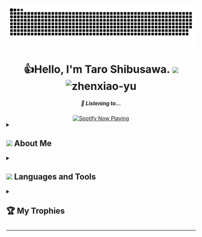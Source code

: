  <p align="center">
    <img src="https://raw.githubusercontent.com/Elanza-48/Elanza-48/main/resources/img/github-contribution-grid-snake.svg"
      alt="example" />
  </p>
<h1 align="center">
  👍Hello, I'm Taro Shibusawa.
  <img src="https://media.giphy.com/media/hvRJCLFzcasrR4ia7z/giphy.gif" width="28">
  <img src="https://komarev.com/ghpvc/?username=zhenxiao-yu&label=Profile%20Views&color=0e75b6&style=flat" alt="zhenxiao-yu" /> 
</h1>

<div align="center">
   <h5>🎵 Listening to...</h2>
  <a href="https://spotify-github-profile.kittinanx.com/api/view?uid=317xma3mkahx2sgwksrv72bvlywm&redirect=true">
    <img src="https://spotify-github-profile.kittinanx.com/api/view?uid=317xma3mkahx2sgwksrv72bvlywm&cover_image=true&theme=novatorem&show_offline=true&background_color=121212&interchange=false&bar_color=8b37c3&bar_color_cover=false" alt="Spotify Now Playing">
  </a>
</div>


<details>
<summary><h2 align="left"><img src="https://media.tenor.com/Wg9fW_XEft0AAAAM/pout-christian-bale.gif" width="28"> About Me</h2></summary>

- 🎓 Class of 2024 @[The University of Tokyo](2014 ~ 2018)
- 🌱 Currently learning **Rust, SAP BTP, and Azure**
- 📌 🧧 CGQ > 🌾 YQR > 🌆 YYZ
- 🚀 Ask me about **Java, React, NodeJS, AI agent & chatbot, ML and Recommendation System**
- 📫 How to reach me: **taroakame.0924@gmail.com**
<!-- - 🌐 Check out my website: [m4rkyu.com](https://m4rkyu.com) -->


</details>

<details>
<summary><h2 align="left"><img src = "https://media2.giphy.com/media/QssGEmpkyEOhBCb7e1/giphy.gif?cid=ecf05e47a0n3gi1bfqntqmob8g9aid1oyj2wr3ds3mg700bl&rid=giphy.gif" width = 18> Languages and Tools</h2></summary>

- **Backend**
  <p align="left">
    <a href="https://skillicons.dev">
      <img src="https://skillicons.dev/icons?i=express,java,nodejs,py,spring,fastapi,nestjs,kafka,solidity" />
    </a>
  </p>

- **Frontend**
  <p align="left">
    <a href="https://skillicons.dev">
      <img src="https://skillicons.dev/icons?i=ts,js,react,nextjs,threejs,redux,tailwind,materialui,vite,bootstrap,yarn,npm,jquery,css,html,vue,sass,vuetify,babel" />
    </a>
  </p>

- **Database**
  <p align="left">
    <a href="https://skillicons.dev">
      <img src="https://skillicons.dev/icons?i=mongodb,mysql,cassandra,redis,dynamodb" />
    </a>
  </p>

- **DevOps & CI/CD**
  <p align="left">
    <a href="https://skillicons.dev">
      <img src="https://skillicons.dev/icons?i=docker,vercel,azure,gitlab,gcp,firebase,heroku,kubernetes,jenkins,nginx,netlify,githubactions" />
    </a>
  </p>

- **Game Dev**
  <p align="left">
    <a href="https://skillicons.dev">
      <img src="https://skillicons.dev/icons?i=unity,unreal,blender,cpp,cs" />
    </a>
  </p>

- **Other Tools**
  <p align="left">
    <a href="https://skillicons.dev">
      <img src="https://skillicons.dev/icons?i=git,grafana,arch,figma,tensorflow,webstorm,ubuntu,xd,idea,md,regex,vscode,bash,postman,linux" />
    </a>
  </p>

</details>

<details>
<summary><h2 align="left">🏆 My Trophies</h2></summary>

<p align="center">
<img src="https://media.giphy.com/media/v1.Y2lkPTc5MGI3NjExMjYxeWVhOHRlbDJ4eTZuYTBramdwY2pwd3Azd2F3b2RweHUzb2wzOSZlcD12MV9pbnRlcm5hbF9naWZfYnlfaWQmY3Q9cw/Exc9GvjitUCPczepZe/giphy.gif"  width="100px" height="100px"></p>			
<div align="center"><img src="https://github-profile-trophy.vercel.app/?username=zhenxiao-yu&theme=matrix&no-bg=true&no-frame=true&row=1&column=4&title=MultiLanguage,Commits,PullRequest,Reviews"> </div>
<div align="center">
<img src="https://github-profile-trophy.vercel.app/?username=zhenxiao-yu&theme=matrix&no-bg=true&no-frame=true&row=1&column=4&title=Repositories,Organizations,Stars,Followers">
 </div>

</details>



---
